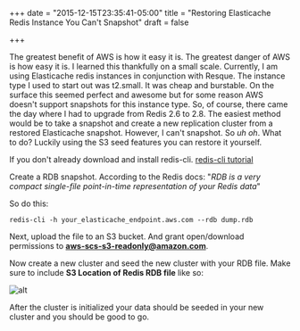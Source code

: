 +++
date = "2015-12-15T23:35:41-05:00"
title = "Restoring Elasticache Redis Instance You Can't Snapshot"
draft = false

+++

The greatest benefit of AWS is how it easy it is. The greatest danger of AWS is how easy it is. I learned this thankfully on a small scale. Currently, I am using Elasticache redis instances in conjunction with Resque. The instance type I used to start out was t2.small. It was cheap and burstable. On the surface this seemed perfect and awesome but for some reason AWS doesn't support snapshots for this instance type. So, of course, there came the day where I had to upgrade from Redis 2.6 to 2.8. The easiest method would be to take a snapshot and create a new replication cluster from a restored Elasticache snapshot. However, I can't snapshot. So *uh oh*. What to do? Luckily using the S3 seed features you can restore it yourself.

If you don't already download and install redis-cli.
[redis-cli tutorial](http://redis.io/download)

Create a RDB snapshot. According to the Redis docs:
"*RDB is a very compact single-file point-in-time representation of your Redis data*"

So do this:

`redis-cli -h your_elasticache_endpoint.aws.com --rdb dump.rdb`

Next, upload the file to an S3 bucket. And grant open/download permissions to **aws-scs-s3-readonly@amazon.com**.

Now create a new cluster and seed the new cluster with your RDB file. Make sure to include **S3 Location of Redis RDB file** like so:

![alt](https://photos.marioharvey.com/file/marioharvey/media/photos/redisaws.png)

After the cluster is initialized your data should be seeded in your new cluster and you should be good to go.


